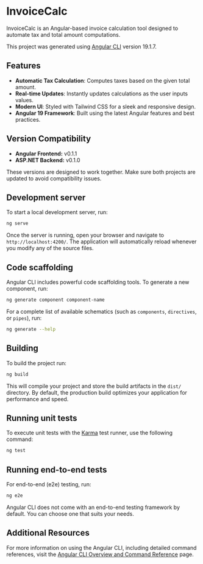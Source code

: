 # InvoiceCalc

InvoiceCalc is an Angular-based invoice calculation tool designed to automate tax and total amount computations.

This project was generated using [Angular CLI](https://github.com/angular/angular-cli) version 19.1.7.

## Features
- **Automatic Tax Calculation**: Computes taxes based on the given total amount.
- **Real-time Updates**: Instantly updates calculations as the user inputs values.
- **Modern UI**: Styled with Tailwind CSS for a sleek and responsive design.
- **Angular 19 Framework**: Built using the latest Angular features and best practices.


## Version Compatibility
- **Angular Frontend:** v0.1.1
- **ASP.NET Backend:** v0.1.0

These versions are designed to work together. Make sure both projects are updated to avoid compatibility issues.


## Development server

To start a local development server, run:

```bash
ng serve
```

Once the server is running, open your browser and navigate to `http://localhost:4200/`. The application will automatically reload whenever you modify any of the source files.

## Code scaffolding

Angular CLI includes powerful code scaffolding tools. To generate a new component, run:

```bash
ng generate component component-name
```

For a complete list of available schematics (such as `components`, `directives`, or `pipes`), run:

```bash
ng generate --help
```

## Building

To build the project run:

```bash
ng build
```

This will compile your project and store the build artifacts in the `dist/` directory. By default, the production build optimizes your application for performance and speed.

## Running unit tests

To execute unit tests with the [Karma](https://karma-runner.github.io) test runner, use the following command:

```bash
ng test
```

## Running end-to-end tests

For end-to-end (e2e) testing, run:

```bash
ng e2e
```

Angular CLI does not come with an end-to-end testing framework by default. You can choose one that suits your needs.

## Additional Resources

For more information on using the Angular CLI, including detailed command references, visit the [Angular CLI Overview and Command Reference](https://angular.dev/tools/cli) page.
